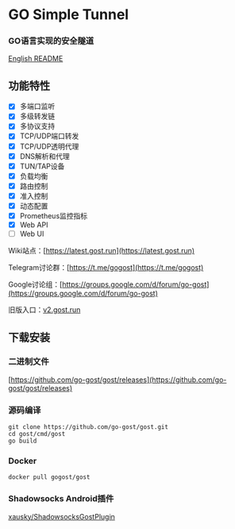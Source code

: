 # GO Simple Tunnel

### GO语言实现的安全隧道

[English README](README_en.md)

## 功能特性

- [x] 多端口监听
- [x] 多级转发链
- [x] 多协议支持
- [x] TCP/UDP端口转发
- [x] TCP/UDP透明代理
- [x] DNS解析和代理
- [x] TUN/TAP设备
- [x] 负载均衡
- [x] 路由控制
- [x] 准入控制
- [x] 动态配置
- [x] Prometheus监控指标
- [x] Web API
- [ ] Web UI

Wiki站点：[https://latest.gost.run](https://latest.gost.run)

Telegram讨论群：[https://t.me/gogost](https://t.me/gogost)

Google讨论组：[https://groups.google.com/d/forum/go-gost](https://groups.google.com/d/forum/go-gost)

旧版入口：[v2.gost.run](https://v2.gost.run)

## 下载安装


### 二进制文件

[https://github.com/go-gost/gost/releases](https://github.com/go-gost/gost/releases)

### 源码编译

```
git clone https://github.com/go-gost/gost.git
cd gost/cmd/gost
go build
```

### Docker

```
docker pull gogost/gost
```

### Shadowsocks Android插件

[xausky/ShadowsocksGostPlugin](https://github.com/xausky/ShadowsocksGostPlugin)
